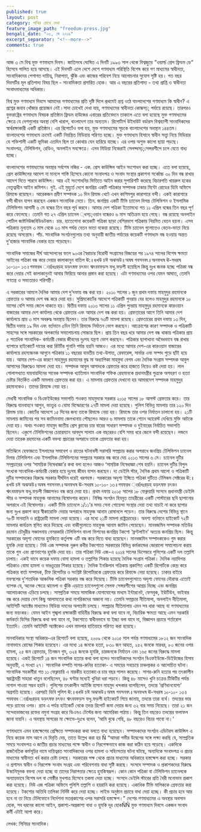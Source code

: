 ```yaml
---
published: true
layout: post
category: পাখির চোখে দেখা
feature_image_path: "freedom-press.jpg"
bengali_date: "০৩, মে ২০১৬"
excerpt_separator: "<!--more-->"
comments: true
---
```


আজ ৩ মে বিশ্ব মুক্ত গণমাধ্যম দিবস। জাতিসংঘ ঘোষিত এ দিনটি ১৯৯৩ সাল থেকে বিশ্বজুড়ে ”ওয়ার্ল্ড প্রেস ফ্রিডম ডে” হিসেবে পালিত হয়ে আসছে। এই দিবসটি এলে দেশে দেশে গণমাধ্যম পরিস্থিতি বিশেষ করে গণ মাধ্যমের স্বাধীনতা, সাংবাদিকদের পেশাগত দায়িত্ব, নিরাপত্তা, ঝুঁকি এবং কাজের পরিবেশ নিয়ে আলোচনার সুযোগ সৃষ্টি হয়। গত বছর দিবসটির মূল প্রতিপাদ্য বিষয় ছিল - সাংবাদিকতা প্রসারিত হোক। আর এ বছরের প্রতিপাদ্য - তথ্য প্রাপ্তি ও স্বাধীনতা সংবাদমাধ্যমের অধিকার।<!--more-->

বিশ্ব মুক্ত গণমাধ্যম দিবসে আমাদের গণমাধ্যমের প্রতি দৃষ্টি দিলে প্রথমেই প্রশ্ন ওঠে বাংলাদেশের গণমাধ্যম কি স্বাধীন? এ প্রশ্নের জবাব খোঁজার প্রয়োজন নেই।সাদা চোখেই দেখা যায়, গণমাধ্যমের স্বাধীনতা কোন্ধসঢ়; পর্যায়ে রয়েছে। তারপরও যুক্তরাষ্ট্রের গণমাধ্যম বিষয়ক প্রতিষ্ঠান ফ্রিডম হাউজের এবারের প্রতিবেদনে তাকালে এতে বলা হয়েছে মুক্ত গণমাধ্যমের ক্ষেত্রে যে দেশগুলোর অবস্থা বেশি খারাপ, বাংলাদেশ তার অন্যতম। রিপোর্টার্স উইদাউট বর্ডারস বিশ্বব্যাপী সাংবাদিকদের স্বার্থরক্ষাকারী একটি প্রতিষ্ঠান। এর রিপোর্টেও বলা হয়, মুক্ত গণমাধ্যমের সূচকে বাংলাদেশের অবস্থান ১৪৪তম। বাংলাদেশের গণমাধ্যম ক্রমেই একটি নিয়ন্ত্রিত মিডিয়ায় পরিণত হচ্ছে। মুক্ত গণমাধ্যম হিসাবে স্বাধীন সত্ত্বা নিয়ে মিডিয়ার যে শক্তিশালী একটি ভূমিকা এতদিন ছিল তা কোথায় যেন হারিয়ে যাচ্ছে। এর ওপর অশুভ কালো ছায়া পড়ছে। সংবাদপত্র, টেলিভিশন, রেডিও, অনলাইন সবক্ষেত্রে। এসব মিডিয়া নিজেরাই সেলফ্ধসঢ়;সেন্সরশীপে চলে যেতে বাধ্য হচ্ছে।

বাংলাদেশের গণমাধ্যমের অবস্থার সর্বশেষ নজির - এক. প্রেস কাউন্সিল আইন সংশোধন করা হচ্ছে। এতে বলা হয়েছে, প্রেস কাউন্সিলের আদেশ না মানলে শাস্তি হিসেবে কোনো সংবাদপত্র ও সংবাদ সংস্থার প্রকাশনা সর্ব্বোচ্চ ৩০ দিন বন্ধ রাখার আদেশ দিতে পারবে কাউন্সিল। আর এই সংশোধনির ভিত্তিতে আইন করার সুপারিশটি করেছে বিচারপতি খায়রুল হকের নেতৃত্বাধীন আইন কমিশন। দুই. এই মুহুর্তে দেশে জনপ্রিয় একটি পত্রিকার সম্পাদক ঢাকার মিন্টো রোডের ডিবি অফিসে রিমান্ডে রয়েছেন। আরেকজন প্রবীণ সম্পাদক ১০ দিন রিমান্ড খেটে এখন কাশিমপুর কারাগারে বন্দী। একই কারাগারে বন্দী জীবন যাপন করছেন একজন সাংবাদিক নেতা। তিন. জনপ্রিয় একটি টিভি চ্যানেল দিগন্ত টেলিভিশন ও ইসলামিক টেলিভিশন আগামী ৬ মে বন্ধের তিন বছর পূর্ন করবে। আমার দেশ পত্রিকা ইতোমধ্যে গত ১১ এপ্রিল বন্ধের তিন বছর পূর্ণ করে ফেলেছে। তেমনি গত ২৭ এপ্রিল চ্যানেল ্ধসঢ়;ওয়ান বন্ধেরও ৬ মাস অতিক্রম হয়ে গেছে। বন্ধ রয়েছে অনলাইন পোর্টাল জাষ্টনিউজবিডিডটকম। চার. হাতেগোনা কয়েকটি পত্রিকা ছাড়া বেশিরভাগ পত্রিকায় নিয়মিত বেতন হয়না। এসব পত্রিকায় নূন্যতম ৩ মাস থেকে ২৩ মাস পর্যন্ত বেতন ভাতা বকেয়া রয়েছে। টিভি চ্যানেল গুলোতেও বেতন-ভাতা নিয়ে রয়েছে অসন্তোষ। পাঁচ. সাংবাদিক সংগঠনগুলোর তথ্য অনুযায়ী জাতীয় পর্যায়ের কয়েকটি গণমাধ্যম বন্ধ হওয়ায় অন্তত দু’হাজার সাংবাদিক বেকার হয়ে পড়েছেন।

সাংবাদিক সমাজের দীর্ঘ আন্দোলনের ফলে ৯০এর স্বৈরাচার বিরোধী সংগ্রামের বিজয়ের পর ১৯৭৪ সালের বিশেষ ক্ষমতা আইনের পত্রিকা বন্ধ করে দেয়ার কালাকানুন বাতিল ঊ:॥ঙখউ চঈ অঝঅউ॥অষষ গবসনবৎ॥অনফধষ ঊ-সধরষ ১০-১০- ১৩॥গবফরধ ংরঃঁধঃরড়হ ডড়ৎষফ চৎবংং ঋৎববফড়স ফধু.ফড়পী হয়েছিল কিন্তু দুঃখ জনক হচ্ছে পত্রিকা বন্ধ করে দেয়ার সেই কালাকানুনই আবার ফিরিয়ে আনার প্রস্তাব করা হয়েছে। এটা গণমাধ্যমের ওপর যেমন আঘাত, তেমনি গণতন্ত্র ও সভ্যতারও পরিপন্থী।

এ সরকারের আমলে দৈনিক আমার দেশ দু’দফায় বন্ধ করা হয়। ২০১০ সালের ১ জুন প্রথম দফায় মাহমুদুর রহমানকে গ্রেফতার ও আমার দেশ বন্ধ করে দেয়া হয়। সুপ্রিমকোর্টের আদেশে পত্রিকাটি পুনরায় বের হলেও মাহমুদুর রহমানকে ১০ মাসের বেশি সময় জেলে থাকতে হয়। দ্বিতীয় দফায় ২০১৩ সালের ১১ এপ্রিল পুনরায় মাহমুদুর রহমানকে কারওয়ান বাজারের আমার দেশ কার্যালয় থেকে গ্রেফতার এবং আমার দেশ বন্ধ করা হয়। গ্রেফতারের আগে তিনি আমার দেশ কার্যালয়ে প্রায় ৩ মাস অবরুদ্ধ অবস্থায় ছিলেন। তার বিরুদ্ধে ৭৩টি মামলা রয়েছে। গ্রেফতারের প্রথম দফায় ১৩ দিন, দ্বিতীয় দফায় ১৯ দিন এবং বর্তমানে ৫দিন তিনি রিমান্ডে নির্যাতন ভোগ করছেন। আক্রোশের কারণ সম্পাদক ও পত্রিকাটি সাহসের সঙ্গে সরকারের অপকর্মের সমালোচনায় সোচ্চার ছিল। প্রায় তিন বছর ধরে আমার দেশ বন্ধ থাকায় পত্রিকার প্রায় ৫ শতাধিক সাংবাদিক- কর্মচারী বেকার জীবনের দুঃসহ যন্ত্রণা ভোগ করছেন। পত্রিকার ছাপাখানা অবৈধভাবে বন্ধ রাখার ব্যাপারে হাইকোর্টে দায়ের করা রিটটির শুনানি পর্যন্ত হয়নি আজও। এর মধ্যে আমার দেশ-এর কারওয়ান বাজারের কার্যালয়ে রহস্যজনক আগুনে পত্রিকার ১১ বছরের যাবতীয় তথ্য-উপাত্ত, রেফারেন্স, সার্ভার এবং সম্পদ পুড়ে ছাঁই হয়ে যায়। আমার দেশ-এর কারণে মাহমুদুর রহমানের বৃদ্ধ মা অধ্যাপিকা মাহমুদা বেগম এবং দৈনিক সংগ্রাম সম্পাদক আবুল আসাদের বিরুদ্ধেও মামলা দেয়া হয়। সম্পাদক আবুল আসাদকে গ্রেফতার করে হাজতে নিয়েও কষ্ট দেয়া হয়। লাল গোলাপখ্যাত যায়যায়দিনের সাবেক সম্পাদক খ্যাতিমান সাংবাদিক শফিক রেহমানকে প্রধানমন্ত্রীর পুত্রকে অপহরণ ও হত্যা চেষ্টার বিতর্কিত একটি মামলায় গ্রেফতার করা হয়। এ মামলায় গ্রেফতার দেখানো হয় আমারদেশ সম্পাদক মাহমুদুর রহমানকেও। তাদের রিমান্ডে নেয়া হয়।

মেধাবী সাংবাদিক ও বিএফইউজের সভাপতি শওকত মাহমুদকে সরকার ২০১৫ সালের ১৮ আগস্ট গ্রেফতার করে। তার বিরুদ্ধে যানবাহনে আগুন, ভাংচুর ও বোমা বিস্ফোরণের ২৭টি মামলা দেয়া হয়েছে। পুলিশ বিভিন্ন মামলায় তার ১২০ দিন রিমান্ড চায়। কোর্টের আদেশে ১৫ দিনের জন্য তাকে রিমান্ডে নেয়া হয়। রিমান্ডে তার ওপর নির্যাতন চালানো হয়। ২১টি মামলায় জামিনের পর সব জামিননামা জেলখানায় পৌছলেও আরও ৬ মামলায় তাকে শ্যোন অ্যারেস্ট দেখিয়ে মুক্তি আটকে দেয়া হয়। অথচ শওকত মাহমুদ জাতীয় প্রেস ক্লাবের চার বারের সাধারণ সম্পাদক ও দুইবারের নির্বাচিত সভাপতি ছিলেন। একুশে টেলিভিশনের চেয়ারম্যান আবদুস সালাম এক বছরেরও বেশি সময় ধরে জেলে বন্দী রয়েছেন। লন্ডনে দেয়া তারেক রহমানের একটি বক্তব্য প্রচারের অপরাধে তাকে গ্রেফতার করা হয়।

মতিঝিলে হেফাজতে ইসলামের সমাবেশ ও রাতের ঘটনাবলী সরাসরি সম্প্রচার করার অপরাধে জনপ্রিয় টেলিভিশন চ্যানেল দিগন্ত টেলিভিশন এবং ইসলামিক টেলিভিশনের সম্প্রচার সরকার বন্ধ করে দেয় ২০১৩ সালের ৬ মে। চ্যানেল দুটির সম্প্রচারের ওপর ‘সাময়িক নিষেধাজ্ঞা’র কথা বলা হলেও আজও ‘সাময়িক নিষেধাজ্ঞা শেষ হয়নি। চ্যানেল দুটির বিপুল সংখ্যক সাংবাদিক-কর্মচারী বেকার হয়ে দুঃসহ জীবন যাপন করছেন। দ্য ডেইলি স্টার, দৈনিক প্রথম আলো ও পত্রিকাটি দুটির সম্পাদকের বিরুদ্ধে সরকার দীর্ঘদিন ধরেই খরগহস্ত। সরকারের অদৃশ্য ইঙ্গিতে পত্রিকা দুটিতে টেলিকম সেক্টরের ঊ:॥ঙখউ চঈ অঝঅউ॥অষষ গবসনবৎ॥অনফধষ ঊ-সধরষ ১০-১০- ১৩॥গবফরধ ংরঃঁধঃরড়হ ডড়ৎষফ চৎবংং ঋৎববফড়স ফধু.ফড়পী বিজ্ঞাপনও বন্ধ করে দেয়া হয়। প্রথম দফায় ২০১৫ সালের ১৮ ফেব্রুয়ারি সংসদে প্রধানমন্ত্রী ডেইলি স্টার ও সম্পাদক মাহফুজ আনামের বিষোদগার করেন। নিষিদ্ধ সংগঠন হিযবুত তাহরীরের একটি পোস্টারের ছবি ছাপানোর অপরাধে এই বিষোদগার। একটি টিভি চ্যানেলে ১/১১’র সময় সেনা গোয়েন্দা সংস্থার দেয়া তথ্য যাচাই না করে ছাপার জন্য দুঃখ প্রকাশ করে স্বীকারোক্তি দেয়ার অপরাধে মাহফুজ আনাম রোষানলে পড়েন। তার বিরুদ্ধে দেশের বিভিন্ন স্থানে ৭৮টি মানহানি ও রাষ্ট্রদ্রোহী মামলা দেয়া হয়েছে। এর মধ্যে ২১টি মামলা রাষ্ট্রদ্রোহের। অবশ্য বর্তমানে হাইকোর্ট ৭২টি মামলার কার্যক্রম স্থগিত করে দিয়েছে এবং বাকীগুলোতে মাহফুজ আনাম জামিন পেয়েছেন। মানবজমিন সম্পাদক মতিউর রহমান চৌধুরীর সঞ্চালনায় বেসরকারি টেলিভিশন বাংলা ভিশনের জনপ্রিয় টকশো ‘ফ্রন্টলাইন’ অত্যন্ত জনপ্রিয় ছিল। কিন্তু সরকারের অদৃশ্য ফোনের হুমকিতে কর্তৃপক্ষ এটি বন্ধ করে দিতে বাধ্য হয়েছেন। মানবজমিন সম্পাদককেও গুম করার হুমকি দেয়া হয়েছে। নিউ এজ সম্পাদক নূরুল কবীর টকশোতে সরকারের বিভিন্ন কর্মকান্ডের জোরালো সমালোচনা করায় তাকে গুম এবং প্রাণনাশের হুমকি দেয়া হয়। তার পত্রিকা নিউ এজ-এ ২০১৪ সালের ডিসেম্বরে পুলিশের একটি দল তল্লাশি চালায়। একই ভাবে কয়েক দফায় বোমা হামলা ও তল্লাশির শিকার হয়েছে দৈনিক সংগ্রাম পত্রিকা। দৈনিক নয়াদিগন্ত পত্রিকাও বোমা হামলা ও ভাঙচুরের শিকার হয়েছে। দৈনিক ইনকিলাব পত্রিকায় প্রকাশিত একটি রিপোর্টকে কেন্দ্র করে পত্রিকার বার্তা সম্পাদক, চীফ রিপোর্টার ও সংশ্লিষ্ট রিপোর্টারকে গ্রেফতার করে রিমান্ডে নেয়া হয়েছে। ঢাকার বাইরে মফস্বলের দু’শতাধিক আঞ্চলিক পত্রিকা সরকার বন্ধ করে দিয়েছে। টিভি চ্যানেলগুলোতে অদৃশ্য ফোনের দৌরাত্ম এতোই ব্যাপক যে, অনেক ক্ষেত্রে ঝামেলা ও ঝুঁকি এড়াতে চ্যানেলগুলো সেলফ সেন্সরশীপের আশ্রয় নিচ্ছে এবং জনপ্রিয় আলোচকদের এড়িয়ে চলছে। সাম্প্রতিক সময়ে সামাজিক যোগাযোগের মাধ্যম ইন্টারনেট, ফেসবুক, ইউটিউব, ভাইবার বন্ধ করে দেয়ার বেশ কিছু আলামতের কথা নাগরিকদের অজানা নয়। তেমনি সম্প্রচার নীতিমালা, অনলাইন নীতিমালা, আইসিটি অ্যাক্টের মাধ্যমেও মিডিয়া দমনের অপচেষ্টা চলছে। সম্প্রচার নীতিমালায় এমন সব ধারা আছে যা গণমাধ্যমের জন্য ভয়ংকর। যেমন আইন শৃঙ্খলা রক্ষাকারী বাহিনীর বিরুদ্ধে কথা বলা যাবে না, বিচারিক ক্ষমতা আছে এমন সরকারি কর্মকর্তা ডিসির বিরুদ্ধে কথা বলা যাবে না, টকশোতে স্বাধীনভাবে যা ইচ্ছা বলা যাবে না, বিজ্ঞাপন প্রচারে শর্তারোপ ইত্যাদি। তেমনি আইসিটি অ্যাক্টকেও এখন মামলার হাতিয়ারে পরিণত করা হয়েছে।


মানবাধিকার সংস্থা অধিকার-এর রিপোর্টে বলা হয়েছে, ২০০৯ থেকে ২০১৫ সাল পর্যন্ত গণমাধ্যমের ১৮১২ জন সাংবাদিক নানাভাবে রোষের শিকার হয়েছেন। এর মধ্যে ১৪ জনকে হত্যা, ৮৩০ জন আহত, ২৫২ জনকে মারধর, ৮০ জনের ওপর হামলা, ২৫ জন গ্রেফতার, তিনজন গুম, ৩২৪ জনকে হুমকি, চারজনকে নির্যাতন এবং ১৬৫ জনের বিরুদ্ধে মামলা হয়েছে। একই রিপোর্টে ১৪ জন সাংবাদিক হত্যার কথা বলা হলেও সাংবাদিকদের সংগঠন বিএফইউজে-ডিইউজের হিসাব অনুযায়ী, এ সংখ্যা ২৭। সাংবাদিক দম্পতি সাগর-রুনির হত্যাকা- এ সময়ের সবচেয়ে চাঞ্চল্যকর ও আলোচিত ঘটনা। সাংবাদিক সহকর্মীরা গত ১১ ফেব্রুয়ারি এ নারকীয় হত্যাকা-ের চার বছর পালন করেছে। সাগর-রুনি হত্যার পর তৎকালীন স্বরাষ্ট্রমন্ত্রী সাহারা খাতুন বলেছিলেন, ৪৮ ঘণ্টার মধ্যেই খুনিরা ধরা পড়বে। কিন্তু ৪৮ মাসেও খুনি চক্রের টিকিটির পর্যন্ত নাগাল পাওয়া সম্ভব হয়নি। পুলিশের তৎকালীন আইজি হাসান মাহমুদ খন্দকার বলেছিলেন, তদন্তে ‘প্রণিধানযোগ্য’ অগ্রগতি হয়েছে। এরপরই ডিবি পুলিশ ঊ:॥ঙখউ চঈ অঝঅউ॥অষষ গবসনবৎ॥অনফধষ ঊ-সধরষ ১০-১০- ১৩॥গবফরধ ংরঃঁধঃরড়হ ডড়ৎষফ চৎবংং ঋৎববফড়স ফধু.ফড়পী হাইকোর্টে গিয়ে জানায়, তদন্তে তারা ব্যর্থ। তদন্তের ভার পড়ে র‌্যাবের ওপর। র‌্যাব এ পর্যন্ত হাইকোর্ট থেকে তদন্ত রিপোর্ট জমা দেয়ার জন্য ৩২ বার সময় নিয়েছে। তারা ২১ জন সন্দেহভাজনের রক্তের নমুনা সংগ্রহ করে ডিএনএ টেস্টের জন্য আমেরিকা পাঠায়। কিন্তু তিন বছরেও তদন্তের ফলাফল জানা যায়নি। এ অবস্থায় সাগরের মা ক্ষোভে-দুঃখে বলেন, ‘আমি বুঝে গেছি, ৪৮ বছরেও বিচার পাবো না।’

গণমাধ্যমে এমন হস্তক্ষেপের প্রেক্ষিতে সম্পাদকরা কথা বলতে বাধ্য হয়েছেন। সম্পাদকদের সংগঠন এডিটরস কাউন্সিল এ নিয়ে কয়েক মাস আগে যে বিবৃতি দেয়, তাতে উল্লেখ করা হয় Ñ “আমরা গভীর উদ্বেগের সঙ্গে লক্ষ্য করছি যে, সাম্প্রতিক সময়ে সংবাদপত্র ও জাতীয় প্রচার মাধ্যমের পক্ষে স্বাধীন ও নিরপেক্ষভাবে কাজ করা কঠিন হয়ে পড়েছে। একদিকে রাজনৈতিক কর্মসূচির নামে দায়িত্বরত সাংবাদিকদের ওপর হামলা ও সহিংসতার ঘটনা ঘটছে, অন্যদিকে সংবাদপত্র ও প্রচার মাধ্যমের স্বাধীনতা খর্ব করার চেষ্টা চলছে। সরকারের পক্ষ থেকে প্রচার মাধ্যমের অধিকারে হস্তক্ষেপ করা হচ্ছে। সরকার ও প্রশাসন স্বাধীন ও নিরপেক্ষ সংবাদ সংগ্রহ এবং পরিবেশনায় বাধা সৃষ্টি করছে। সংসদে সম্পাদক ও প্রকাশকদের বিরুদ্ধে উস্কানিমূলক বক্তব্য দেয়া হচ্ছে যা তাদের নিরাপত্তার ক্ষেত্রে হুমকিস্বরূপ। কোন কোন পত্রিকা বা টেলিভিশন চ্যানেলকে অন্যায়ভাবে বিশেষ দল বা গোষ্ঠীর মুখপাত্র হিসেবে তকমা দেয়া হচ্ছে। সংসদে ডেইলি স্টারের প্রতি বৈরী মনোভাব প্রকাশ করা হয়েছে। নিউ এজ পত্রিকা অফিসে পুলিশি তল্লাশি ও হয়রানি করা হয়েছে। একাধিক টিভি মালিককে গ্রেফতার করা হয়েছে। টকশোর অতিথি তালিকা নির্দিষ্ট করে দেয়া হচ্ছে। লাইভ অনুষ্ঠান প্রচারে বাধা দেয়া হচ্ছে। কী প্রচার হবে আর হবে না তা নিয়ে টেলিফোনে নির্দেশনা মতপ্রকাশের ওপর সরাসরি হস্তক্ষেপ।” দেশের গণমাধ্যমের এ অবস্থার অবসান হোক, সব ধরনের কালো আইন, প্রকাশ্য-অপ্রকাশ্য বাধা ও হুমকি দূর হোকÑÑ মুক্ত গণমাধ্যম দিবসে একজন সংবাদ কর্মী এটাই আশা করে।

লেখক: সিনিয়র সাংবাদিক।
